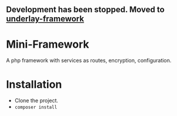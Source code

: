 ## Development has been stopped. Moved to [underlay-framework](https://github.com/yanmarques/underlay-framework/tree/master)

# Mini-Framework
A php framework with services as routes, encryption, configuration.

# Installation
* Clone the project.
* `composer install`
